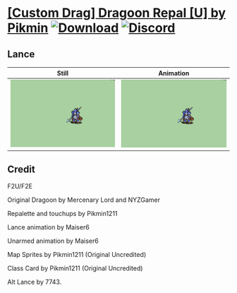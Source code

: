 # [\[Custom Drag\] Dragoon Repal \[U\] by Pikmin](./) [![Download](https://img.shields.io/badge/Download--red?style=social&logo=github)](https://minhaskamal.github.io/DownGit/#/home?url=https://github.com/Klokinator/FE-Repo/tree/main/Battle%20Animations%2FInfantry%20-%20(Lnc)%20Soldiers%2C%20Halberdiers%2F%5BCustom%20Drag%5D%20Dragoon%20Repal%20%5BU%5D%20by%20Pikmin%2F2.%20Lance%20(Alt%20Attack)) [![Discord](https://img.shields.io/badge/Discord--blue?style=social&logo=discord)](https://discord.gg/C7VNGnyTPA)

## Lance

| Still | Animation |
| :---: | :-------: |
| ![Lance still](./Lance_000.png) | ![Lance](./Lance.gif) |

## Credit

F2U/F2E

Original Dragoon by Mercenary Lord and NYZGamer

Repalette and touchups by Pikmin1211

Lance animation by Maiser6

Unarmed animation by Maiser6

Map Sprites by Pikmin1211 (Original Uncredited)

Class Card by Pikmin1211 (Original Uncredited)

Alt Lance by 7743.
